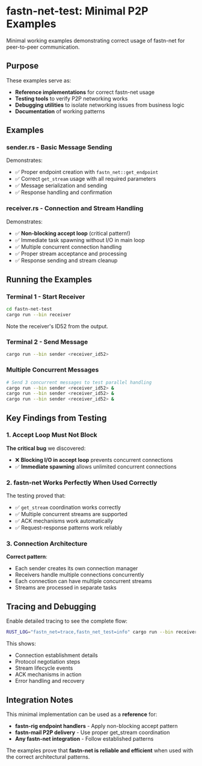 # fastn-net-test: Minimal P2P Examples

Minimal working examples demonstrating correct usage of fastn-net for peer-to-peer communication.

## Purpose

These examples serve as:
- **Reference implementations** for correct fastn-net usage
- **Testing tools** to verify P2P networking works
- **Debugging utilities** to isolate networking issues from business logic
- **Documentation** of working patterns

## Examples

### sender.rs - Basic Message Sending

Demonstrates:
- ✅ Proper endpoint creation with `fastn_net::get_endpoint`
- ✅ Correct `get_stream` usage with all required parameters
- ✅ Message serialization and sending
- ✅ Response handling and confirmation

### receiver.rs - Connection and Stream Handling  

Demonstrates:
- ✅ **Non-blocking accept loop** (critical pattern!)
- ✅ Immediate task spawning without I/O in main loop
- ✅ Multiple concurrent connection handling
- ✅ Proper stream acceptance and processing
- ✅ Response sending and stream cleanup

## Running the Examples

### Terminal 1 - Start Receiver
```bash
cd fastn-net-test
cargo run --bin receiver
```

Note the receiver's ID52 from the output.

### Terminal 2 - Send Message
```bash
cargo run --bin sender <receiver_id52>
```

### Multiple Concurrent Messages
```bash
# Send 3 concurrent messages to test parallel handling
cargo run --bin sender <receiver_id52> &
cargo run --bin sender <receiver_id52> &
cargo run --bin sender <receiver_id52> &
```

## Key Findings from Testing

### 1. Accept Loop Must Not Block

**The critical bug** we discovered: 
- ❌ **Blocking I/O in accept loop** prevents concurrent connections
- ✅ **Immediate spawning** allows unlimited concurrent connections

### 2. fastn-net Works Perfectly When Used Correctly

The testing proved that:
- ✅ `get_stream` coordination works correctly
- ✅ Multiple concurrent streams are supported  
- ✅ ACK mechanisms work automatically
- ✅ Request-response patterns work reliably

### 3. Connection Architecture

**Correct pattern**:
- Each sender creates its own connection manager
- Receivers handle multiple connections concurrently
- Each connection can have multiple concurrent streams
- Streams are processed in separate tasks

## Tracing and Debugging

Enable detailed tracing to see the complete flow:
```bash
RUST_LOG="fastn_net=trace,fastn_net_test=info" cargo run --bin receiver
```

This shows:
- Connection establishment details
- Protocol negotiation steps
- Stream lifecycle events  
- ACK mechanisms in action
- Error handling and recovery

## Integration Notes

This minimal implementation can be used as a **reference** for:
- **fastn-rig endpoint handlers** - Apply non-blocking accept pattern
- **fastn-mail P2P delivery** - Use proper get_stream coordination  
- **Any fastn-net integration** - Follow established patterns

The examples prove that **fastn-net is reliable and efficient** when used with the correct architectural patterns.